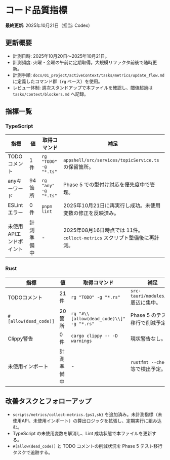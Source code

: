 # コード品質指標

**最終更新**: 2025年10月21日（担当: Codex）

## 更新概要
- 計測日時: 2025年10月20日〜2025年10月21日。
- 計測頻度: 火曜・金曜の午前に定期取得。大規模リファクタ前後で随時更新。
- 計測手順: `docs/01_project/activeContext/tasks/metrics/update_flow.md` に定義したコマンド群（`rg` ベース）を使用。
- レビュー体制: 週次スタンドアップで本ファイルを確認し、閾値超過は `tasks/context/blockers.md` へ記録。

## 指標一覧

### TypeScript
| 指標 | 値 | 取得コマンド | 補足 |
| --- | --- | --- | --- |
| TODOコメント | 1件 | `rg "TODO" -g "*.ts"` | `appshell/src/services/topicService.ts` の保留箇所。 |
| anyキーワード | 94箇所 | `rg "any" -g "*.ts"` | Phase 5 での型付け対応を優先度中で管理。 |
| ESLintエラー | 0件 | `pnpm lint` | 2025年10月21日に再実行し成功。未使用変数の修正を反映済み。 |
| 未使用APIエンドポイント | 計測準備中 | - | 2025年08月16日時点では 11件。`collect-metrics` スクリプト整備後に再計測。 |

### Rust
| 指標 | 値 | 取得コマンド | 補足 |
| --- | --- | --- | --- |
| TODOコメント | 21件 | `rg "TODO" -g "*.rs"` | `src-tauri/modules/p2p` 周辺に集中。 |
| `#[allow(dead_code)]` | 20箇所 | `rg "#\\[allow(dead_code)\\]" -g "*.rs"` | Phase 5 のテスト移行で削減予定。 |
| Clippy警告 | 0件 | `cargo clippy -- -D warnings` | 現状警告なし。 |
| 未使用インポート | 計測準備中 | - | `rustfmt --check` 等で検出予定。 |

## 改善タスクとフォローアップ
- `scripts/metrics/collect-metrics.{ps1,sh}` を追加済み。未計測指標（未使用API、未使用インポート）の算出ロジックを拡張し、定期実行に組み込む。
- TypeScript の未使用変数を解消し、Lint 成功状態で本ファイルを更新する。
- `#[allow(dead_code)]` と TODO コメントの削減状況を Phase 5 テスト移行タスクで追跡する。
